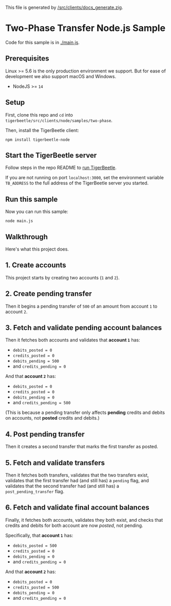 This file is generated by
[/src/clients/docs_generate.zig](/src/clients/docs_generate.zig).

# Two-Phase Transfer Node.js Sample

Code for this sample is in [./main.js](./main.js).

## Prerequisites

Linux >= 5.6 is the only production environment we
support. But for ease of development we also support macOS and Windows.
* NodeJS >= `14`

## Setup

First, clone this repo and `cd` into `tigerbeetle/src/clients/node/samples/two-phase`.

Then, install the TigerBeetle client:

```console
npm install tigerbeetle-node
```

## Start the TigerBeetle server

Follow steps in the repo README to [run
TigerBeetle](/README.md#running-tigerbeetle).

If you are not running on port `localhost:3000`, set
the environment variable `TB_ADDRESS` to the full
address of the TigerBeetle server you started.

## Run this sample

Now you can run this sample:

```console
node main.js
```

## Walkthrough

Here's what this project does.

## 1. Create accounts

This project starts by creating two accounts (`1` and `2`).

## 2. Create pending transfer

Then it begins a
pending transfer of `500` of an amount from account `1` to
account `2`.

## 3. Fetch and validate pending account balances

Then it fetches both accounts and validates that **account `1`** has:
 * `debits_posted = 0`
 * `credits_posted = 0`
 * `debits_pending = 500`
 * and `credits_pending = 0`

And that **account `2`** has:
 * `debits_posted = 0`
 * `credits_posted = 0`
 * `debits_pending = 0`
 * and `credits_pending = 500`

(This is because a pending
transfer only affects **pending** credits and debits on accounts,
not **posted** credits and debits.)

## 4. Post pending transfer

Then it creates a second transfer that marks the first
transfer as posted.

## 5. Fetch and validate transfers

Then it fetches both transfers, validates
that the two transfers exist, validates that the first
transfer had (and still has) a `pending` flag, and validates
that the second transfer had (and still has) a
`post_pending_transfer` flag.

## 6. Fetch and validate final account balances

Finally, it fetches both accounts, validates they both exist,
and checks that credits and debits for both account are now
*posted*, not pending.

Specifically, that **account `1`** has:
 * `debits_posted = 500`
 * `credits_posted = 0`
 * `debits_pending = 0`
 * and `credits_pending = 0`

And that **account `2`** has:
 * `debits_posted = 0`
 * `credits_posted = 500`
 * `debits_pending = 0`
 * and `credits_pending = 0`
